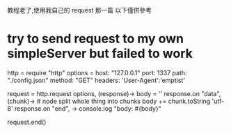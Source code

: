 教程老了,使用我自己的 request 那一篇
以下僅供參考

# try to send request to my own simpleServer but failed to work
  http = require "http"
  options =
    host: "127.0.0.1"
    port: 1337
    path: "./config.json"
    method: "GET"
    headers:
      'User-Agent':'emptist'

  request = http.request options, (response)->
    body = ''
    response.on "data", (chunk)-> # node split whole thing into chunks
      body += chunk.toString 'utf-8'
    response.on "end", ->
      console.log "body: #{body}"

  request.end()
